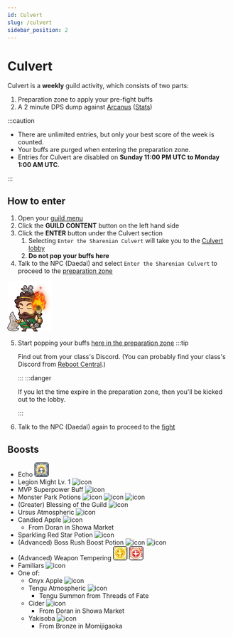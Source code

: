 ```yaml
---
id: Culvert
slug: /culvert
sidebar_position: 2
---
```


# Culvert

Culvert is a **weekly** guild activity, which consists of two parts:
1. Preparation zone to apply your pre-fight buffs
2. A 2 minute DPS dump against [Arcanus](https://maplestory.fandom.com/wiki/Arcanus) ([Stats](https://strategywiki.org/wiki/MapleStory/Sharenian_Guild_Quest#Battle))

:::caution

* There are unlimited entries, but only your best score of the week is counted.
* Your buffs are purged when entering the preparation zone.
* Entries for Culvert are disabled on **Sunday 11:00 PM UTC to Monday 1:00 AM UTC**.

:::

## How to enter
1. Open your [guild menu](https://cdn.discordapp.com/attachments/919834461867216946/928064842840031272/unknown.png)
2. Click the **GUILD CONTENT** button on the left hand side
3. Click the **ENTER** button under the Culvert section
   1. Selecting `Enter the Sharenian Culvert` will take you to the [Culvert lobby](https://i1.lensdump.com/i/rRSuUH.png)
   2. **Do not pop your buffs here**
4. Talk to the NPC (Daedal) and select `Enter the Sharenian Culvert` to proceed to the [preparation zone](https://i1.lensdump.com/i/rRzUwF.png)

  ![Daedal](../static/img/npcs/daedal.png)

5. Start popping your buffs [here in the preparation zone](https://i1.lensdump.com/i/rRzUwF.png)
   :::tip

   Find out from your class's Discord. (You can probably find your class's Discord from [Reboot Central](https://discord.gg/8Z6eGYFgPk).)

   :::
   :::danger

   If you let the time expire in the preparation zone, then you'll be kicked out to the lobby.

   :::

6. Talk to the NPC (Daedal) again to proceed to the [fight](https://i3.lensdump.com/i/rRzNhb.png)


## Boosts

- Echo ![icon](../static/img/echo.png)
- Legion Might Lv. 1 ![icon](https://maplestory.io/api/GMS/229/item/2023658/icon)
- MVP Superpower Buff ![icon](https://maplestory.io/api/GMS/229/item/2023544/icon)
- Monster Park Potions ![icon](https://maplestory.io/api/GMS/229/item/2023127/icon) ![icon](https://maplestory.io/api/GMS/229/item/2023125/icon) ![icon](https://maplestory.io/api/GMS/229/item/2023554/icon)
- (Greater) Blessing of the Guild ![icon](https://maplestory.io/api/GMS/229/item/2631501/icon)
- Ursus Atmospheric ![icon](https://maplestory.io/api/GMS/229/item/5121057/icon)
- Candied Apple ![icon](https://maplestory.io/api/GMS/229/item/2023908/icon)
   - From Doran in Showa Market
- Sparkling Red Star Potion ![icon](https://maplestory.io/api/GMS/229/item/2003587/icon)
- (Advanced) Boss Rush Boost Potion ![icon](https://maplestory.io/api/GMS/229/item/2003592/icon) ![icon](https://maplestory.io/api/GMS/229/item/2003596/icon)
- (Advanced) Weapon Tempering ![icon](../static/img/weapon_tempering.png) ![icon](../static/img/advanced_weapon_tempering.png)
- Familiars ![icon](https://maplestory.io/api/GMS/229/item/1172000/icon)
- One of:
  - Onyx Apple ![icon](https://maplestory.io/api/GMS/227/item/2012018/icon)
  - Tengu Atmospheric ![icon](https://maplestory.io/api/GMS/229/item/2023626/icon)
    - Tengu Summon from Threads of Fate
  - Cider ![icon](https://maplestory.io/api/GMS/229/item/2022002/icon)
    - From Doran in Showa Market
  - Yakisoba ![icon](https://maplestory.io/api/GMS/229/item/2022027/icon)
    - From Bronze in Momijigaoka